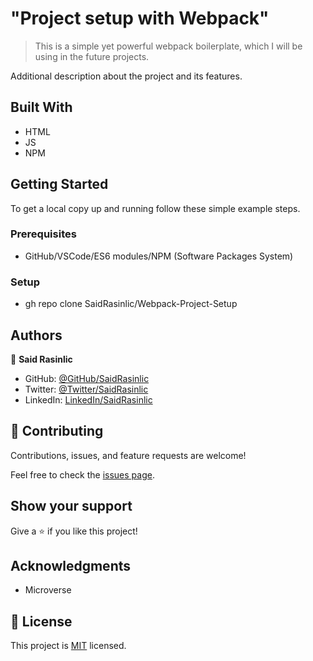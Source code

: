# "Project setup with Webpack"

> This is a simple yet powerful webpack boilerplate, which I will be using in the future projects.

Additional description about the project and its features.

## Built With

- HTML
- JS
- NPM

## Getting Started

To get a local copy up and running follow these simple example steps.

### Prerequisites

- GitHub/VSCode/ES6 modules/NPM (Software Packages System)

### Setup

- gh repo clone SaidRasinlic/Webpack-Project-Setup

## Authors

👤 **Said Rasinlic**

- GitHub: [@GitHub/SaidRasinlic](https://github.com/SaidRasinlic)
- Twitter: [@Twitter/SaidRasinlic](https://twitter.com/SaidRasinlic)
- LinkedIn: [LinkedIn/SaidRasinlic](https://www.linkedin.com/in/saidrasinlic)

## 🤝 Contributing

Contributions, issues, and feature requests are welcome!

Feel free to check the [issues page](../../issues/).

## Show your support

Give a ⭐️ if you like this project!

## Acknowledgments

- Microverse 

## 📝 License

This project is [MIT](LICENSE) licensed.
